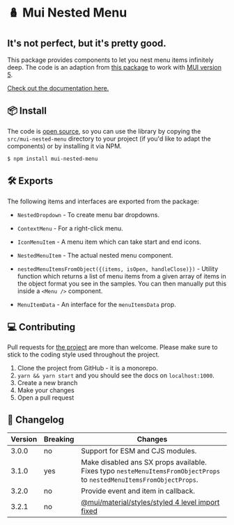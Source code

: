 # 🪆 Mui Nested Menu

## It's not perfect, but it's pretty good.

This package provides components to let you nest menu items infinitely deep. The code is an adaption from [this package](material-ui-nested-menu-item) to work with [MUI version 5](https://mui.com).

[Check out the documentation here.](https://mui-nested-menu.vercel.app/)

## 📦 Install

The code is [open source](https://github.com/steviebaa/mui-nested-menu), so you can use the library by copying the `src/mui-nested-menu` directory to your project (if you'd like to adapt the components) or by installing it via NPM.

```
$ npm install mui-nested-menu
```

## 🛠 Exports

The following items and interfaces are exported from the package:

- `NestedDropdown` - To create menu bar dropdowns.

- `ContextMenu` - For a right-click menu.

- `IconMenuItem` - A menu item which can take start and end icons.

- `NestedMenuItem` - The actual nested menu component.

- `nestedMenuItemsFromObject({(items, isOpen, handleClose)})` - Utility function which returns a list of menu items from a given array of items in the object format you see in the samples. You can then manually put this inside a `<Menu />` component.

- `MenuItemData` - An interface for the `menuItemsData` prop.

## 💻 Contributing

Pull requests for [the project](https://github.com/steviebaa/mui-nested-menu) are more than welcome. Please make sure to stick to the coding style used throughout the project.

1. Clone the project from GitHub - it is a monorepo.
2. `yarn && yarn start` and you should see the docs on `localhost:1000`.
3. Create a new branch
4. Make your changes
5. Open a pull request

## 📝 Changelog

Version | Breaking | Changes
------- | -------- | ---------------------------------------------------------------------------------------------------------------------
3.0.0   | no       | Support for ESM and CJS modules.
3.1.0   | yes      | Make disabled ans SX props available. Fixes typo `nesteMenuItemsFromObjectProps` to `nestedMenuItemsFromObjectProps`.
3.2.0   | no       | Provide event and item in callback.
3.2.1   | no       | [@mui/material/styles/styled 4 level import fixed](https://github.com/steviebaa/mui-nested-menu/pull/32)

